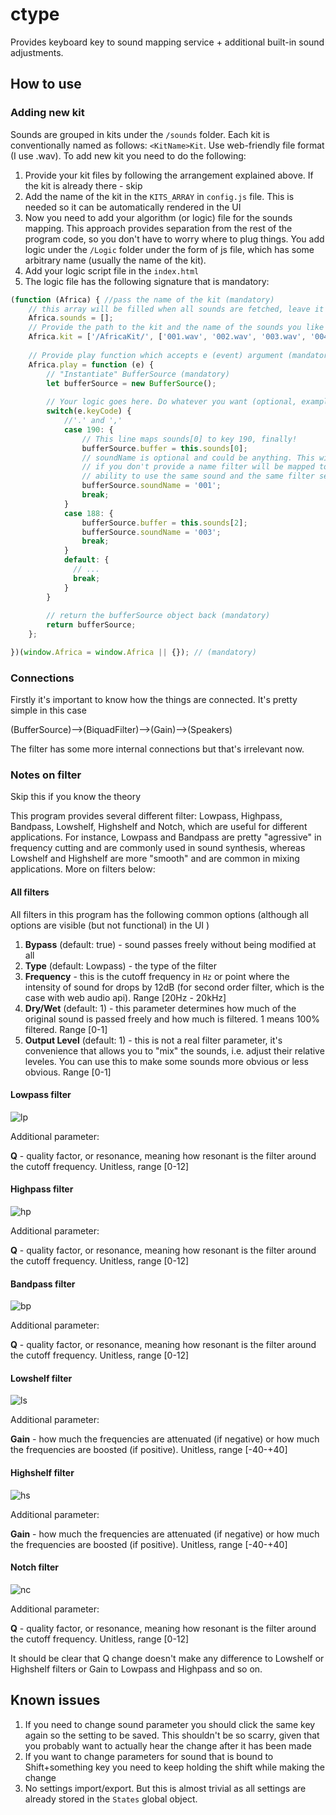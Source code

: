 # ctype
Provides keyboard key to sound mapping service + additional built-in sound adjustments.

## How to use

### Adding new kit

Sounds are grouped in kits under the `/sounds` folder. Each kit is conventionally named as follows: `<KitName>Kit`. 
Use web-friendly file format (I use .wav). To add new kit you need to do the following:

1. Provide your kit files by following the arrangement explained above. If the kit is already there - skip
2. Add the name of the kit in the `KITS_ARRAY` in `config.js` file. This is needed so it can be automatically rendered in the UI
3. Now you need to add your algorithm (or logic) file for the sounds mapping. 
This approach provides separation from the rest of the program code, so you don't have to worry where to plug things. 
You add logic under the `/Logic` folder under the form of js file, which has some arbitrary name (usually the name of the kit).
4. Add your logic script file in the `index.html`
5. The logic file has the following signature that is mandatory:
```js
(function (Africa) { //pass the name of the kit (mandatory)
    // this array will be filled when all sounds are fetched, leave it as is. (mandatory)
    Africa.sounds = []; 
    // Provide the path to the kit and the name of the sounds you like to fetch (mandatory)
    Africa.kit = ['/AfricaKit/', ['001.wav', '002.wav', '003.wav', '004.wav', '005.wav', '006.wav', '007.wav']];
  
    // Provide play function which accepts e (event) argument (mandatory)
    Africa.play = function (e) {
        // "Instantiate" BufferSource (mandatory)
        let bufferSource = new BufferSource();
        
        // Your logic goes here. Do whatever you want (optional, example below)
        switch(e.keyCode) {
            //'.' and ','
            case 190: {
                // This line maps sounds[0] to key 190, finally!
                bufferSource.buffer = this.sounds[0];
                // soundName is optional and could be anything. This will tell the program to automatically map a filter to this sound.
                // if you don't provide a name filter will be mapped to the current key that is being pressed. Overall, this gives the 
                // ability to use the same sound and the same filter setting for a group of keys
                bufferSource.soundName = '001';
                break;
            }
            case 188: {
                bufferSource.buffer = this.sounds[2];
                bufferSource.soundName = '003';
                break;
            }
            default: {
              // ...
              break;
            }
        }
        
        // return the bufferSource object back (mandatory)
        return bufferSource;
    };

})(window.Africa = window.Africa || {}); // (mandatory)
```

### Connections
Firstly it's important to know how the things are connected. It's pretty simple in this case

(BufferSource)-->(BiquadFilter)-->(Gain)-->(Speakers)

The filter has some more internal connections but that's irrelevant now.

### Notes on filter
Skip this if you know the theory

This program provides several different filter: Lowpass, Highpass, Bandpass, Lowshelf, Highshelf and Notch, which are useful for different applications.
For instance, Lowpass and Bandpass are pretty "agressive" in frequency cutting and are commonly used in sound synthesis, whereas Lowshelf and Highshelf
are more "smooth" and are common in mixing applications. More on filters below:

#### All filters
All filters in this program has the following common options (although all options are visible (but not functional) in the UI )

1. **Bypass** (default: true) - sound passes freely without being modified at all
2. **Type** (default: Lowpass) - the type of the filter
3. **Frequency** - this is the cutoff frequency in `Hz` or point where the intensity of sound for drops by 12dB (for second order filter, which is the case with web audio api). Range [20Hz - 20kHz]
4. **Dry/Wet** (default: 1) - this parameter determines how much of the original sound is passed freely and how much is filtered. 1 means 100% filtered. Range [0-1]
5. **Output Level** (default: 1) - this is not a real filter parameter, it's convenience that allows you to "mix" the sounds, i.e. adjust their relative leveles. You can use this to make some sounds more obvious or less obvious. Range [0-1]

#### Lowpass filter
![lp](https://cloud.githubusercontent.com/assets/3126733/17375317/1584a340-59b9-11e6-801c-75d99baee795.png)

Additional parameter:

**Q** - quality factor, or resonance, meaning how resonant is the filter around the cutoff frequency. Unitless, range [0-12]

#### Highpass filter
![hp](https://cloud.githubusercontent.com/assets/3126733/17375420/90b212be-59b9-11e6-8080-5ca71cdeb059.png)

Additional parameter:

**Q** - quality factor, or resonance, meaning how resonant is the filter around the cutoff frequency. Unitless, range [0-12]

#### Bandpass filter
![bp](https://cloud.githubusercontent.com/assets/3126733/17375432/9a7205f2-59b9-11e6-8373-c941eb8c4ac1.png)

Additional parameter:

**Q** - quality factor, or resonance, meaning how resonant is the filter around the cutoff frequency. Unitless, range [0-12]

#### Lowshelf filter
![ls](https://cloud.githubusercontent.com/assets/3126733/17375433/9de3f916-59b9-11e6-8175-70f79ccd3e4f.png)

Additional parameter:

**Gain** - how much the frequencies are attenuated (if negative) or how much the frequencies are boosted (if positive). Unitless, range [-40-+40]

#### Highshelf filter
![hs](https://cloud.githubusercontent.com/assets/3126733/17375437/a17fb59c-59b9-11e6-9cca-2d527abbe52a.png)

Additional parameter:

**Gain** - how much the frequencies are attenuated (if negative) or how much the frequencies are boosted (if positive). Unitless, range [-40-+40]

#### Notch filter
![nc](https://cloud.githubusercontent.com/assets/3126733/17375443/a4ee0aa8-59b9-11e6-886e-2bc503b36846.png)

Additional parameter:

**Q** - quality factor, or resonance, meaning how resonant is the filter around the cutoff frequency. Unitless, range [0-12]

It should be clear that Q change doesn't make any difference to Lowshelf or Highshelf filters or Gain to Lowpass and Highpass and so on.

## Known issues

1. If you need to change sound parameter you should click the same key again so the setting to be saved. This shouldn't be so scarry, given that you probably want to actually hear the change after it has been made
2. If you want to change parameters for sound that is bound to Shift+something key you need to keep holding the shift while making the change
3. No settings import/export. But this is almost trivial as all settings are already stored in the `States` global object.
